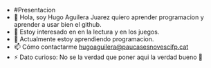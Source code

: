 - #Presentacion 
- 👋 Hola, soy Hugo Aguilera Juarez quiero aprender programacion y aprender a usar bien el github.  
- 👀 Estoy interesado en en la lectura y en los juegos.
- 🌱 Actualmente estoy aprendiendo programacion.
- 📫 Cómo contactarme hugoaguilera@paucasesnovescifp.cat
- ⚡ Dato curioso: No se la verdad que poner aqui la verdad bueno 🗿


<!---
HugoAguileraJuarez/HugoAguileraJuarez is a ✨ special ✨ repository because its `README.md` (this file) appears on your GitHub profile.
You can click the Preview link to take a look at your changes.
--->
